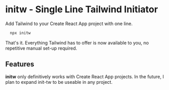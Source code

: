 # initw - Single Line Tailwind Initiator

Add Tailwind to your Create React App project with one line.

```bash
  npx initw
```

That's it. Everything Tailwind has to offer is now available to you, no repetitive manual set-up required.

## Features

**initw** only definitively works with Create React App projects. In the future, I plan to expand init-tw to be useable in any project.
